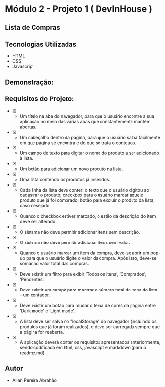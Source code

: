 # Módulo 2 - Projeto 1 ( DevInHouse )

## Lista de Compras

## Tecnologias Utilizadas

- HTML
- CSS
- Javascript

## Demonstração:


## Requisitos do Projeto:

- [x] - Um título na aba do navegador, para que o usuário encontre a sua aplicação no meio das várias abas que constantemente mantém abertas.

- [x] - Um cabeçalho dentro da página, para que o usuário saiba facilmente em que página se encontra e do que se trata o conteúdo.

- [x] - Um campo de texto para digitar o nome do produto a ser adicionado à lista.

- [x] - Um botão para adicionar um novo produto na lista.

- [x] - Uma lista contendo os produtos já inseridos.

- [x] - Cada linha da lista deve conter: o texto que o usuário digitou ao cadastrar o produto; checkbox para o usuário marcar aquele produto que já foi comprado; botão para excluir o produto da lista, caso desejado. 

- [x] - Quando o checkbox estiver marcado, o estilo da descrição do item deve ser alterado.

- [x] - O sistema não deve permitir adicionar itens sem descrição.

- [x] - O sistema não deve permitir adicionar itens sem valor.

- [x] - Quando o usuário marcar um item da compra, deve-se abrir um pop-up para que o usuário digite o valor da compra. Após isso, deve-se somar ao valor total das compras.

- [x] - Deve existir um filtro para exibir ‘Todos os itens’, ‘Comprados’, ‘Pendentes’.

- [x] - Deve existir um campo para mostrar o número total de itens da lista - um contador.

- [x] - Deve existir um botão para mudar o tema de cores da página entre ‘Dark mode’ e ‘Light mode’.

- [x] - A lista deve ser salva no "localStorage" do navegador (incluindo os produtos que já foram realizados), e deve ser carregada sempre que a página for reaberta.

- [x] - A aplicação deverá conter os requisitos apresentados anteriormente, sendo codificada em html, css, javascript e markdown (para o readme.md).


## Autor

- Allan Pereira Abrahão